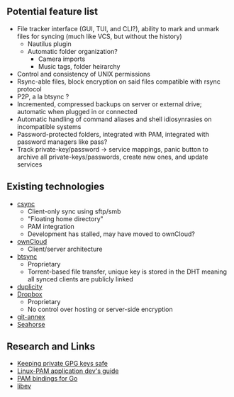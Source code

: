 
Potential feature list
---

- File tracker interface (GUI, TUI, and CLI?), ability to mark and unmark files for syncing (much like VCS, but without the history)
    - Nautilus plugin
    - Automatic folder organization?
        - Camera imports
        - Music tags, folder heirarchy
- Control and consistency of UNIX permissions
- Rsync-able files, block encryption on said files compatible with rsync protocol
- P2P, a la btsync ?
- Incremented, compressed backups on server or external drive; automatic when plugged in or connected
- Automatic handling of command aliases and shell idiosynrasies on incompatible systems
- Password-protected folders, integrated with PAM, integrated with password managers like pass?
- Track private-key/password -> service mappings, panic button to archive all private-keys/passwords, create new ones, and update services

Existing technologies
---

- [csync](https://www.csync.org/)
    - Client-only sync using sftp/smb
    - "Floating home directory"
    - PAM integration
    - Development has stalled, may have moved to ownCloud?
- [ownCloud](http://owncloud.org)
    - Client/server architecture
- [btsync](http://www.bittorrent.com/sync)
    - Proprietary
    - Torrent-based file transfer, unique key is stored in the DHT meaning all synced clients are publicly linked
- [duplicity](http://duplicity.nongnu.org/)
- [Dropbox](https://www.dropbox.com)
    - Proprietary
    - No control over hosting or server-side encryption
- [git-annex](https://git-annex.branchable.com/walkthrough/)
- [Seahorse](https://wiki.gnome.org/Apps/Seahorse)

Research and Links
---

- [Keeping private GPG keys safe](https://alexcabal.com/creating-the-perfect-gpg-keypair/)
- [Linux-PAM application dev's guide](http://www.linux-pam.org/Linux-PAM-html/Linux-PAM_ADG.html)
- [PAM bindings for Go](https://code.google.com/p/gopam/source/browse/)
- [libev](http://software.schmorp.de/pkg/libev.html)
